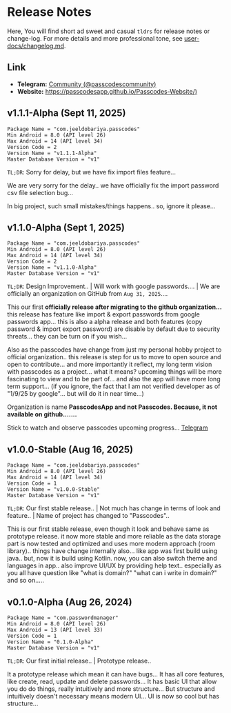 # Release Notes

Here, You will find short ad sweet and casual `tldrs` for release notes or change-log.
For more details and more professional tone, see [user-docs/changelog.md](https://github.com/PasscodesApp/Passcodes-Docs/blob/main/user-docs/changelog.md).

## Link

- **Telegram:** [Community (@passcodescommunity)](https://t.me/passcodescommunity)
- **Website:** [https://passcodesapp.github.io/Passcodes-Website/)](https://passcodesapp.github.io/Passcodes-Website/)


## v1.1.1-Alpha (Sept 11, 2025)

```
Package Name = "com.jeeldobariya.passcodes"
Min Android = 8.0 (API level 26)
Max Android = 14 (API level 34)
Version Code = 2
Version Name = "v1.1.1-Alpha"
Master Database Version = "v1"
```

`TL;DR`: Sorry for delay, but we have fix import files feature...

We are very sorry for the delay.. we have officially fix the import password csv file selection bug...

In big project, such small mistakes/things happens.. so, ignore it please...


## v1.1.0-Alpha (Sept 1, 2025)

```
Package Name = "com.jeeldobariya.passcodes"
Min Android = 8.0 (API level 26)
Max Android = 14 (API level 34)
Version Code = 2
Version Name = "v1.1.0-Alpha"
Master Database Version = "v1"
```


`TL;DR`: Design Improvement.. | Will work with google passwords.... | We are officially an organization on GitHub from `Aug 31, 2025`.... 

This our first **officially release after migrating to the github organization...** this release has feature like import & export passwords from google passwords app... this is also a alpha release and both features (copy password & import export password) are disable by default due to security threats... they can be turn on if you wish...

Also as the passcodes have change from just my personal hobby project to official organization.. this release is step for us to move to open source and open to contribute... and more importantly it reflect, my long term vision with passcodes as a project... what it means? upcoming things will be more fascinating to view and to be part of... and also the app will have more long term support... (if you ignore, the fact that I am not verified developer as of "1/9/25 by google"... but will do it in near time...)

Organization is name **PasscodesApp and not Passcodes. Because, it not available on github.......**

Stick to watch and observe passcodes upcoming progress... [Telegram](https://t.me/passcodescommunity)


## v1.0.0-Stable (Aug 16, 2025)

```
Package Name = "com.jeeldobariya.passcodes"
Min Android = 8.0 (API level 26)
Max Android = 14 (API level 34)
Version Code = 1
Version Name = "v1.0.0-Stable"
Master Database Version = "v1"
```


`TL;DR`: Our first stable release.. | Not much has change in terms of look and feature.. | Name of project has changed to "Passcodes"..

This is our first stable release, even though it look and behave same as prototype release.
it now more stable and more reliable as the data storage part is now tested and optimized and uses more modern approach (room library)..
things have change internally also... like app was first build using java.. but, now it is build using Kotlin.
now, you can also switch theme and languages in app..
also improve UI/UX by providing help text.. especially as you all have question like "what is domain?" "what can i write in domain?" and so on.....


## v0.1.0-Alpha (Aug 26, 2024)

```
Package Name = "com.passwordmanager"
Min Android = 8.0 (API level 26)
Max Android = 13 (API level 33)
Version Code = 1
Version Name = "0.1.0-Alpha"
Master Database Version = "v1"
```


`TL;DR`: Our first initial release.. | Prototype release..

It a prototype release which mean it can have bugs...
It has all core features, like create, read, update and delete passwords...
It has basic UI that allow you do do things, really intuitively and more structure...
But structure and intuitively doesn't necessary means modern UI... UI is now so cool but has structure...
